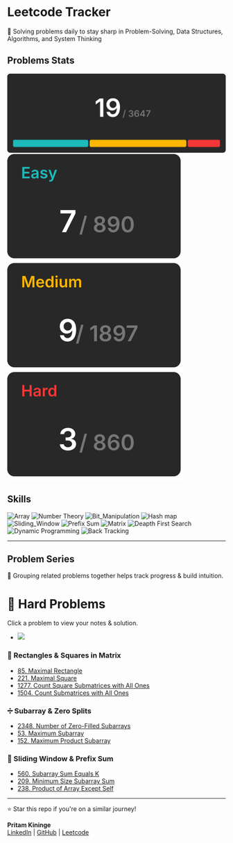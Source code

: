 # Leetcode Tracker
  
🚀 Solving problems daily to stay sharp in Problem-Solving, Data Structures, Algorithms, and System Thinking

## Problems Stats

[![all problmes](./assets/totalCard.svg)](./README.md)  
[![easy problmes](./assets/easyCard.svg)](./easy.md)[![medium problmes](./assets/mediumCard.svg)](medium.md)[![hard problmes](./assets/hardCard.svg)](hard.md)


## Skills 

![Array](https://img.shields.io/badge/Array-gray)
![Number Theory](https://img.shields.io/badge/Number_Theory-gray)
![Bit_Manipulation](https://img.shields.io/badge/Bit_Manipulation-gray)
![Hash map](https://img.shields.io/badge/Hash_Map-gray)
![Sliding_Window](https://img.shields.io/badge/Sliding_Window-gray)
![Prefix Sum](https://img.shields.io/badge/Prefix_Sum-gray)
![Matrix](https://img.shields.io/badge/Matrix-gray)
![Deapth First Search](https://img.shields.io/badge/Depth_First_Search-gray)
![Dynamic Programming](https://img.shields.io/badge/Dynamic_Programming-gray)
![Back Tracking](https://img.shields.io/badge/Back_Tracking-gray)

---

## Problem Series  

📌 Grouping related problems together helps track progress & build intuition.  

# 🔴 Hard Problems

Click a problem to view your notes & solution.

- [![](https://img.shields.io/badge/-Rectange_in_Matrix-red)](./)
### 🔲 Rectangles & Squares in Matrix  
- [85. Maximal Rectangle](./medium/85-maximal-rectangle.md)  
- [221. Maximal Square](./medium/221-maximal-square.md)  
- [1277. Count Square Submatrices with All Ones](./medium/1277-count-square-submatrices-with-all-ones.md)  
- [1504. Count Submatrices with All Ones](./medium/1504-count-submatrices-with-all-ones.md)  

### ➗ Subarray & Zero Splits  
- [2348. Number of Zero-Filled Subarrays](./medium/2348-number-of-zero-filled-subarrays.md)  
- [53. Maximum Subarray](./easy/53-maximum-subarray.md)  
- [152. Maximum Product Subarray](./medium/152-maximum-product-subarray.md)  

### 🧩 Sliding Window & Prefix Sum  
- [560. Subarray Sum Equals K](./medium/560-subarray-sum-equals-k.md)  
- [209. Minimum Size Subarray Sum](./medium/209-minimum-size-subarray-sum.md)  
- [238. Product of Array Except Self](./medium/238-product-of-array-except-self.md)  

---


⭐ Star this repo if you're on a similar journey!

**Pritam Kininge**    
[LinkedIn](https://linkedin.com/in/pritam-kininge)  |  [GitHub](https://github.com/kininge)  |  [Leetcode](https://leetcode.com/u/kininge007/)
</div>






